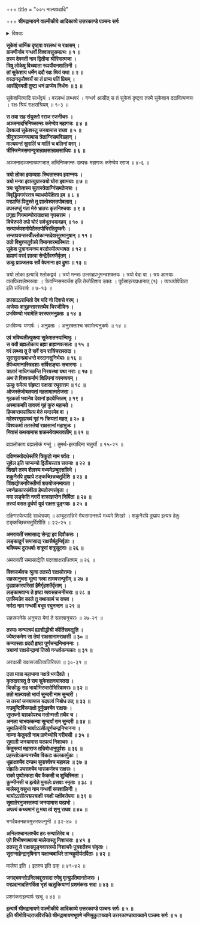 +++
title = "००५ माल्यवदादि"

+++
**श्रीमद्रामायणे वाल्मीकीये आदिकाव्ये उत्तरकाण्डे पञ्चमः सर्गः**

<details><summary>विषयाः</summary>

सुकेशान् माल्यवान् सुमाली माली चेति  
त्रयाणां रक्षसाम् उत्पत्तिः ॥ १ ॥  
स्व-तपस्-तुष्ट-परमेष्ठि-वर-दृप्तैस् तैः  
सुरासुरादि-प्रबोधन-पूर्वकं  
लङ्कायां विश्व-कर्म--वचनान् निवासः ॥ २ ॥  
तैर् निज-कलत्रेषु बहु-रूक्ष--रक्षोऽपत्य-समुत्पादनम् ॥ ३ ॥
</details>


**सुकेशं धार्मिक दृष्ट्वा वरलब्धं च राक्षसम् ।  
ग्रामणीर्नाम गन्धर्वो विश्वावसुसमप्रभः ॥ १ ॥  
तस्य देववती नाम द्वितीया श्रीरिवात्मजा ।  
त्रिषु लोकेषु विख्याता रूपयौवनशालिनी ।  
तां सुकेशाय धर्मेण ददौ रक्षः श्रियं यथा ॥ २ ॥  
वरदानकृतैश्वर्यं सा तं प्राप्य पतिं प्रियम् ।  
आसीद्देववती तुष्टा धनं प्राप्येव निर्धनः ॥ ३ ॥**

सुकेशमित्यादि सार्धंद्वयं । वरलब्धं लब्धवरं । गन्धर्व आसीत् स तं सुकेशं दृष्ट्वा तस्मै सुकेशाय ददावित्यन्वयः । रक्षः श्रियं राक्षसश्रियम् ॥ १-३ ॥

**स तया सह संयुक्तो रराज रजनीचरः ।  
अञ्जनादभिनिष्क्रान्तः करेण्वेव महागजः ॥ ४ ॥  
देववत्यां सुकेशस्तु जनयामास राघव ॥ ५ ॥  
त्रीपुत्राञ्जनयामास त्रेताग्निसमविग्रहान् ।  
माल्यवन्तं सुमालिं च मालिं च बलिनां वरम् ।  
त्रींस्त्रिनेत्रसमान्पुत्रान्राक्षसान्राक्षसाधिपः ॥ ६ ॥**

अञ्जनादञ्जनाख्यगजात् अभिनिष्क्रान्तः उत्पन्नः महागजः करेण्वेव रराज ॥ ४-६ ॥

**त्रयो लोका इवाव्यग्राः स्थितास्त्रय इवाग्नयः ।  
त्रयो मन्त्रा इवात्युग्रास्त्रयो घोरा इवामयाः ॥ ७ ॥  
त्रयः सुकेशस्य सुतास्त्रेताग्निंसमतेजसः ।  
विवृद्धिमगमंस्तत्र व्याधयोपेक्षिता इव ॥ ८ ॥  
वरप्राप्तिं पितुस्ते तु ज्ञात्वेश्वरतपोबलात् ।  
तपस्तप्तुं गता मेरुं भ्रातरः कृतनिश्चयाः ॥ ९ ॥  
प्रगृह्य नियमान्घोरान्राक्षसा नृपसत्तम ।  
विचेरुस्ते तपो घोरं सर्वभूतभयावहम् ॥ १० ॥  
सत्यार्जवशमोपेतैस्तपोभिरतिदुष्करैः ।  
सन्तापयन्तस्त्रीँल्लोकान्सदेवासुरमानुषान् ॥ ११ ॥  
ततो विभुश्चतुर्वक्रो विमानवरमास्थितः ।  
सुकेश पुत्रानामन्त्र्य वरदोस्मीत्यभाषत ॥ १२ ॥  
ब्रह्माणं वरदं ज्ञात्वा सेन्द्रैर्देवगणैर्वृतम् ।  
ऊचुः प्राञ्जलयः सर्वे वेपमाना इव द्रुमाः ॥ १३ ॥**

त्रयो लोका इत्यादि श्लोकद्वयं । त्रयो मन्त्राः उत्साहप्रभुमन्त्रशक्तयः । त्रयो वेदा वा । त्रय आमयाः वातपित्तश्लेष्मरूपाः । त्रेताग्निसमवर्चस इति तेजोतिशय उक्तः । पूर्वसाहत्यप्रधानात् (१) । व्याधयोपेक्षिता इति संधिरार्षः ॥ ७-१३ ॥

**तपसाऽऽराधितो देव यदि नो दिशसे वरम् ।  
अजेयाः शत्रुहन्तारस्तथैव चिरजीविनः ।  
प्रभविष्ण्वो भवामेति परस्परमनुव्रताः ॥ १४ ॥**

प्रभविष्ण्वः यणार्षः । अनुव्रताः । अनुरक्ताश्च भवामेत्यनुकर्षः ॥ १४ ॥

**एवं भविष्यतीत्युक्त्वा सुकेशतनयान्विभुः ।  
स ययौ ब्रह्मलोकाय ब्रह्मा ब्राह्मणवत्सलः ॥ १५ ॥  
वरं लब्ध्वा तु ते सर्वे राम रात्रिंचरास्तदा ।  
सुरासुरान्प्रबाधन्ते वरदानसुनिर्भयाः ॥ १६ ॥  
तैर्वध्यमानास्त्रिदशाः सर्षिसङ्घाः सचारणाः ।  
त्रातारं नाधिगच्छन्ति निरयस्था यथा नराः ॥ १७ ॥  
अथ ते विश्वकर्माणं शिल्पिनां वरमव्ययम् ।  
ऊचुः समेत्य संहृष्टा राक्षसा रघुसत्तम ॥ १८ ॥  
ओजस्तेजोबलवतां महतामात्मतेजसा ।  
गृहकर्ता भवानेव देवानां हृदयेप्सितम् ॥ १९ ॥  
अस्माकमपि तावत्त्वं गृहं कुरु महामते ।  
हिमवन्तमपाश्रित्य मेरुं मन्दरमेव वा ।  
महेश्वरगृहप्रख्यं गृहं नः क्रियतां महत् ॥ २० ॥  
विश्वकर्मा ततस्तेषां राक्षसानां महाभुजः ।  
निवासं कथयामास शक्रस्येवामरावतीम् ॥ २१ ॥**

ब्रह्मलोकाय ब्रह्मलोकं गन्तुं । तुमर्थ-इत्यादिना चतुर्थी ॥ १५-२१ ॥

**दक्षिणस्योदधेस्तीरे त्रिकूटो नाम पर्वतः ।  
सुवेल इति चाप्यन्यो द्वितीयस्तत्र सत्तमाः ॥ २२ ॥  
शिखरे तस्य शैलस्य मध्यमेऽम्बुदसन्निभे ।  
शकुनैरपि दुष्प्रापे टङ्कच्छिन्नचतुर्दिशि ॥ २३ ॥  
त्रिंशद्योजनविस्तीर्णा शतयोजनमायता ।  
स्वर्णप्राकारसंवीता हेमतोरणसंवृता ।  
मया लङ्केति नगरी शक्राज्ञप्तेन निर्मिता ॥ २४ ॥  
तस्यां वसत दुर्घर्षा यूयं राक्षस पुङ्गवाः ॥ २५ ॥**

दक्षिणस्येत्यादि सार्धत्रयम् ॥ अम्बुदसन्निभे मेघसमानरूपे मध्यमे शिखरे । शकुनैरपि दुष्प्राप इत्यत्र हेतुः टङ्कच्छिन्नचतुर्दिशीति ॥ २२-२५ ॥

**अमरावतीं समासाद्य सेन्द्रा इव दिवौकसः ।  
लङ्कादुर्गं समासाद्य राक्षसैर्बहुभिर्वृताः ।  
भविष्यथ दुराधर्षाः शत्रूणां शत्रुसूदनाः ॥ २६ ॥**

अमरावतीं समासाद्येति पदवशाक्षराधिक्यम् ॥ २६ ॥

**विश्वकर्मवचः श्रुत्वा ततस्ते राक्षसोत्तमाः ।  
सहस्रानुचरा भूत्वा गत्वा तामवसन्पुरीम् ॥ २७ ॥  
दृढप्राकारपरिखां हैमैर्गृहशतैर्वृताम् ।  
लङ्कामवाप्य ते हृष्टा व्यवसन्रजनीचराः ॥ २८ ॥  
एतस्मिन्नेव काले तु यथाकामं च राघव ।  
नर्मदा नाम गन्धर्वी बभूव रघुनन्दन ॥ २९ ॥**

सहस्रमनेके अनुचरा येषां ते सहस्रानुचराः ॥ २७-२९ ॥

**तस्याः कन्यात्रयं ह्यासीद्धीश्री कीर्तिसमद्युति ।  
ज्येष्ठक्रमेण सा तेषां राक्षसानामराक्षसी ॥ ३० ॥  
कन्यास्ताः प्रददौ हृष्टा पूर्णचन्द्रनिभाननाः ।  
त्रयाणां राक्षसेन्द्राणां तिस्रो गन्धर्वकन्यकाः ॥ ३१ ॥**

अराक्षसी राक्षसजातिव्यतिरिक्ता ॥ ३०-३१ ॥

**दत्ता मात्रा महाभागा नक्षत्रे भगदैवते ।  
कृतदारास्तु ते राम सुकेशतनयास्तदा ।  
चिक्रीडुः सह भार्याभिरप्सरोभिरिवामराः ॥ ३२ ॥  
ततो माल्यवतो भार्या सुन्दरी नाम सुन्दरी ।  
स तस्यां जनयामास यदपत्यं निबोध तत् ॥ ३३ ॥  
वज्रमुष्टिर्विरूपाक्षो दुर्मुखश्चैव राक्षसः ।  
सुप्तघ्नो यज्ञकोपश्च मत्तोन्मत्तौ तथैव च ।  
अनला चाभवत्कन्या सुन्दर्यां राम सुन्दरी ॥ ३४ ॥  
सुमालिनोपि भार्याऽऽसीत्पूर्णचन्द्रनिभानना ।  
नाम्ना केतुमती नाम प्राणेभ्योपि गरीयसी ॥ ३५ ॥  
सुमाली जनयामास यदपत्यं निशाचरः ।  
केतुमत्यां महाराज तन्निबोधानुपूर्वशः ॥ ३६ ॥  
प्रहस्तोऽकम्पनश्चैव विकटः कलकार्मुकः ।  
धूम्राक्षश्चैव दण्डथ सुपार्श्वश्च महाबलः ॥ ३७ ॥  
संह्रादिः प्रघसश्चैव भासकर्णश्च राक्षसः ।  
राको पुष्पोत्कटा चैव कैकसी च शुचिस्मिता ।  
कुम्भीनसी च इत्येते मुमालेः प्रसवाः स्मृताः ॥ ३८ ॥  
मालेस्तु वसुधा नाम गन्धर्वी रूपशालिनी ।  
भार्याऽऽसीत्पद्मपत्राक्षी स्वक्षी यक्षीवरोपमा ॥ ३९ ॥  
सुमालेरनुजस्तस्यां जनयामास यत्प्रभो ।  
अपत्यं कथ्यमानं तु मया त्वं शृणु राघव ॥ ४० ॥**

भगदैवतनक्षत्रमुत्तरफल्गुनी ॥ ३२-४० ॥

**अनिलश्चानलश्चैव हरः सम्पातिरेव च ।  
एते विभीषणामात्या मालेयास्तु निशाचराः ॥ ४१ ॥  
ततस्तु ते राक्षसपुङ्गवास्त्रयो निशाचरैः पुत्रशतैश्च संवृताः ।  
सुरान्सहेन्द्रानृषिनाग यक्षान्बबाधिरे तान्बहुवीर्यदर्पिताः ॥ ४२ ॥**

मालेया इति । इतश्च इति ढक् ॥ ४१-४२ ॥

**जगद्भमन्तोऽनिलवद्दुरासदा रणेषु मृत्युप्रतिमानतेजसः ।  
वरप्रदानादतिगर्विता भृशं ऋतुक्रियाणां प्रशमंकराः सदा ॥ ४३ ॥**

प्रशमंकराइत्यार्षः खचू ॥ ४३ ॥

**इत्यार्षे श्रीमद्रामायणे वाल्मीकीये आदिकाव्ये उत्तरकाण्डे पञ्चमः सर्गः ॥ ५ ॥  
इति श्रीगोविन्दराजविरचिते श्रीमद्रामायणभूषणे मणिमुकुटाख्याने उत्तरकाण्डव्याख्याने पञ्चमः सर्गः ॥ ५ ॥**
